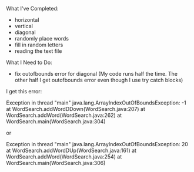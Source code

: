 What I've Completed:
- horizontal
- vertical
- diagonal
- randomly place words
- fill in random letters
- reading the text file 

What I Need to Do:
- fix outofbounds error for diagonal (My code runs half the time. The other half I get outofbounds error even though I use try catch blocks)



I get this error:

Exception in thread "main" java.lang.ArrayIndexOutOfBoundsException: -1
	at WordSearch.addWordDDown(WordSearch.java:207)
	at WordSearch.addWord(WordSearch.java:262)
	at WordSearch.main(WordSearch.java:304)

or

Exception in thread "main" java.lang.ArrayIndexOutOfBoundsException: 20
	at WordSearch.addWordDUp(WordSearch.java:161)
	at WordSearch.addWord(WordSearch.java:254)
	at WordSearch.main(WordSearch.java:306)

